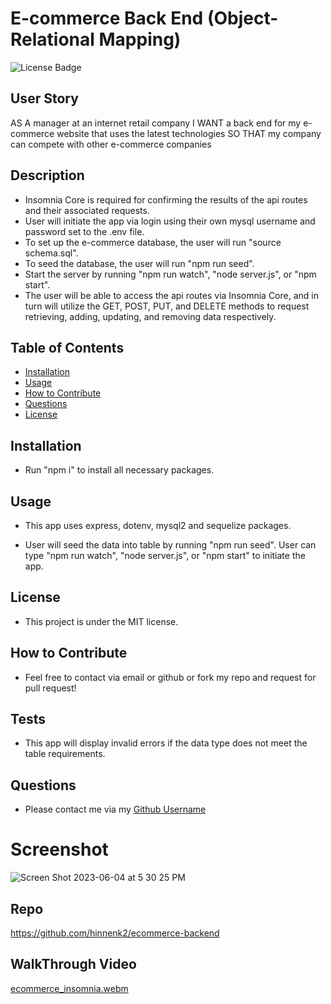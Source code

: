 # E-commerce Back End (Object-Relational Mapping)
![License Badge](https://img.shields.io/badge/license-MIT-brightgreen)

## User Story
AS A manager at an internet retail company
I WANT a back end for my e-commerce website that uses the latest technologies
SO THAT my company can compete with other e-commerce companies

## Description
* Insomnia Core is required for confirming the results of the api routes and their associated requests.
* User will initiate the app via login using their own mysql username and password set to the .env file. 
* To set up the e-commerce database, the user will run "source schema.sql".
* To seed the database, the user will run "npm run seed".
* Start the server by running "npm run watch", "node server.js", or "npm start".
* The user will be able to access the api routes via Insomnia Core, and in turn will utilize the GET, POST, PUT, and DELETE methods to request retrieving, adding, updating, and removing data respectively.

## Table of Contents
- [Installation](#installation)
- [Usage](#usage)
- [How to Contribute](#how-to-contribute)
- [Questions](#questions)
- [License](#license)

## Installation
* Run "npm i" to install all necessary packages.

## Usage
* This app uses express, dotenv, mysql2 and sequelize packages.

* User will seed the data into table by running "npm run seed". User can type "npm run watch", "node server.js", or "npm start" to initiate the app. 

## License
* This project is under the MIT license.

## How to Contribute
* Feel free to contact via email or github or fork my repo and request for pull request!

## Tests
* This app will display invalid errors if the data type does not meet the table requirements.

## Questions
* Please contact me via my [Github Username](https://github.com/hinnenk2)

# Screenshot
![Screen Shot 2023-06-04 at 5 30 25 PM](https://github.com/hinnenk2/ecommerce-backend/assets/124109780/85c739b2-5c2e-4313-9eb6-caf2592075e9)

## Repo
https://github.com/hinnenk2/ecommerce-backend
## WalkThrough Video
[ecommerce_insomnia.webm](https://github.com/hinnenk2/ecommerce-backend/assets/124109780/6b723d40-b849-4a6e-bbd2-6a2cbf9e538b)
